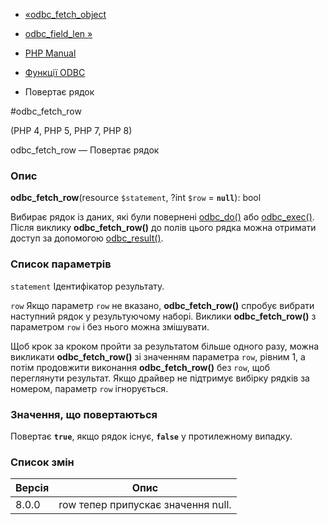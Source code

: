 - [«odbc_fetch_object](function.odbc-fetch-object.md)
- [odbc_field_len »](function.odbc-field-len.md)

- [PHP Manual](index.md)
- [Функції ODBC](ref.uodbc.md)
- Повертає рядок

#odbc_fetch_row

(PHP 4, PHP 5, PHP 7, PHP 8)

odbc_fetch_row — Повертає рядок

### Опис

**odbc_fetch_row**(resource `$statement`, ?int `$row` = **`null`**):
bool

Вибирає рядок із даних, які були повернені
[odbc_do()](function.odbc-do.md) або
[odbc_exec()](function.odbc-exec.md). Після виклику
**odbc_fetch_row()** до полів цього рядка можна отримати доступ за допомогою
[odbc_result()](function.odbc-result.md).

### Список параметрів

`statement`
Ідентифікатор результату.

`row`
Якщо параметр `row` не вказано, **odbc_fetch_row()** спробує вибрати
наступний рядок у результуючому наборі. Виклики **odbc_fetch_row()** з
параметром `row` і без нього можна змішувати.

Щоб крок за кроком пройти за результатом більше одного разу, можна викликати
**odbc_fetch_row()** зі значенням параметра `row`, рівним 1, а потім
продовжити виконання **odbc_fetch_row()** без `row`, щоб переглянути
результат. Якщо драйвер не підтримує вибірку рядків за номером,
параметр `row` ігнорується.

### Значення, що повертаються

Повертає **`true`**, якщо рядок існує, **`false`** у протилежному
випадку.

### Список змін

| Версія | Опис                               |
| ------ | ---------------------------------- |
| 8.0.0  | row тепер припускає значення null. |
